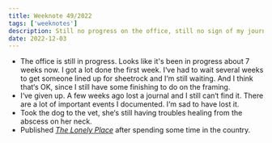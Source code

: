 ```yaml
---
title: Weeknote 49/2022
tags: ['weeknotes']
description: Still no progress on the office, still no sign of my journal. 
date: 2022-12-03
---
```

- The office is still in progress. Looks like it's been in progress about 7 weeks now. I got a lot done the first week. I‘ve had to wait several weeks to get someone lined up for sheetrock and I‘m still waiting. And I think that‘s OK, since I still have some finishing to do on the framing. 
- I‘ve given up. A few weeks ago lost a journal and I still can‘t find it. There are a lot of important events I documented. I‘m sad to have lost it. 
- Took the dog to the vet, she‘s still having troubles healing from the abscess on her neck. 
- Published [*The Lonely Place*](/notes/2022/the-lonely-place/) after spending some time in the country. 